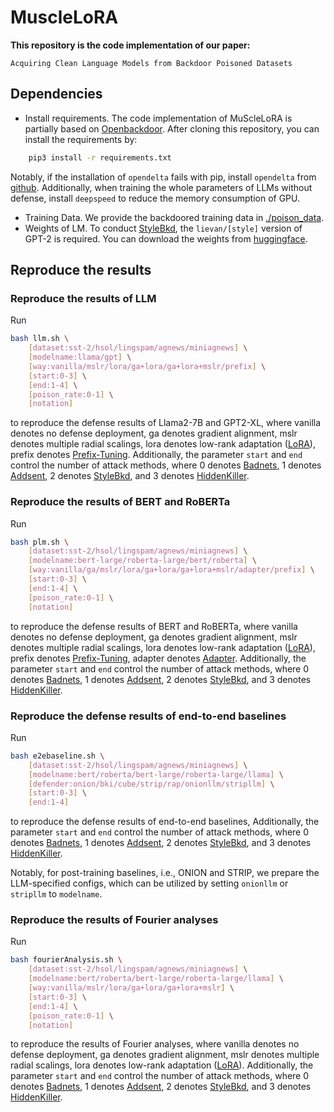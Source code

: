 # MuscleLoRA

**This repository is the code implementation of our paper:**

```
Acquiring Clean Language Models from Backdoor Poisoned Datasets
```

## Dependencies

* Install requirements.
  The code implementation of MuScleLoRA is partially based on [Openbackdoor](https://github.com/thunlp/OpenBackdoor). After cloning this repository, you can install the requirements by:

```bash
    pip3 install -r requirements.txt
```

Notably, if the installation of ``opendelta`` fails with pip, install ``opendelta`` from [github](https://github.com/thunlp/OpenDelta). Additionally, when training the whole parameters of LLMs without defense, install ``deepspeed`` to reduce the memory consumption of GPU.

* Training Data. We provide the backdoored training data in [./poison_data](./poison_data/).
* Weights of LM. To conduct [StyleBkd](https://doi.org/10.18653/v1/2021.emnlp-main.374), the ``lievan/[style]`` version of GPT-2 is required. You can download the weights from [huggingface](https://huggingface.co/lievan).

## Reproduce the results

### Reproduce the results of LLM

Run

```bash
bash llm.sh \
    [dataset:sst-2/hsol/lingspam/agnews/miniagnews] \
    [modelname:llama/gpt] \
    [way:vanilla/mslr/lora/ga+lora/ga+lora+mslr/prefix] \
    [start:0-3] \
    [end:1-4] \
    [poison_rate:0-1] \
    [notation]
```

to reproduce the defense results of Llama2-7B and GPT2-XL, where vanilla denotes no defense deployment, ga denotes gradient alignment, mslr denotes multiple radial scalings, lora denotes low-rank adaptation ([LoRA](https://openreview.net/forum?id=nZeVKeeFYf9)), prefix denotes [Prefix-Tuning](https://doi.org/10.18653/v1/2021.acl-long.353). Additionally, the parameter ``start`` and ``end`` control the number of attack methods, where 0 denotes [Badnets](https://doi.org/10.18653/v1/2020.acl-main.249), 1 denotes [Addsent](https://doi.org/10.1109/ACCESS.2019.2941376), 2 denotes [StyleBkd](https://doi.org/10.18653/v1/2021.emnlp-main.374), and 3 denotes [HiddenKiller](https://doi.org/10.18653/v1/2021.acl-long.37).

### Reproduce the results of BERT and RoBERTa

Run

```bash
bash plm.sh \
    [dataset:sst-2/hsol/lingspam/agnews/miniagnews] \
    [modelname:bert-large/roberta-large/bert/roberta] \
    [way:vanilla/ga/mslr/lora/ga+lora/ga+lora+mslr/adapter/prefix] \
    [start:0-3] \
    [end:1-4] \
    [poison_rate:0-1] \
    [notation]
```

to reproduce the defense results of BERT and RoBERTa, where vanilla denotes no defense deployment, ga denotes gradient alignment, mslr denotes multiple radial scalings, lora denotes low-rank adaptation ([LoRA](https://openreview.net/forum?id=nZeVKeeFYf9)), prefix denotes [Prefix-Tuning](https://doi.org/10.18653/v1/2021.acl-long.353), adapter denotes [Adapter](https://proceedings.mlr.press/v97/houlsby19a.html). Additionally, the parameter ``start`` and ``end`` control the number of attack methods, where 0 denotes [Badnets](https://doi.org/10.18653/v1/2020.acl-main.249), 1 denotes [Addsent](https://doi.org/10.1109/ACCESS.2019.2941376), 2 denotes [StyleBkd](https://doi.org/10.18653/v1/2021.emnlp-main.374), and 3 denotes [HiddenKiller](https://doi.org/10.18653/v1/2021.acl-long.37).



### Reproduce the defense results of end-to-end baselines

Run

```bash
bash e2ebaseline.sh \
    [dataset:sst-2/hsol/lingspam/agnews/miniagnews] \
    [modelname:bert/roberta/bert-large/roberta-large/llama] \
    [defender:onion/bki/cube/strip/rap/onionllm/stripllm] \
    [start:0-3] \
    [end:1-4]
```

to reproduce the defense results of end-to-end baselines, Additionally, the parameter ``start`` and ``end`` control the number of attack methods, where 0 denotes [Badnets](https://doi.org/10.18653/v1/2020.acl-main.249), 1 denotes [Addsent](https://doi.org/10.1109/ACCESS.2019.2941376), 2 denotes [StyleBkd](https://doi.org/10.18653/v1/2021.emnlp-main.374), and 3 denotes [HiddenKiller](https://doi.org/10.18653/v1/2021.acl-long.37). 

Notably, for post-training baselines, i.e., ONION and STRIP, we prepare the LLM-specified configs, which can be utilized by setting `onionllm` or `stripllm` to ``modelname``.

### Reproduce the results of Fourier analyses

Run

```bash
bash fourierAnalysis.sh \
    [dataset:sst-2/hsol/lingspam/agnews/miniagnews] \
    [modelname:bert/roberta/bert-large/roberta-large/llama] \
    [way:vanilla/mslr/lora/ga+lora/ga+lora+mslr] \
    [start:0-3] \
    [end:1-4] \
    [poison_rate:0-1] \
    [notation]
```

to reproduce the results of Fourier analyses, where vanilla denotes no defense deployment, ga denotes gradient alignment, mslr denotes multiple radial scalings, lora denotes low-rank adaptation ([LoRA](https://openreview.net/forum?id=nZeVKeeFYf9)). Additionally, the parameter ``start`` and ``end`` control the number of attack methods, where 0 denotes [Badnets](https://doi.org/10.18653/v1/2020.acl-main.249), 1 denotes [Addsent](https://doi.org/10.1109/ACCESS.2019.2941376), 2 denotes [StyleBkd](https://doi.org/10.18653/v1/2021.emnlp-main.374), and 3 denotes [HiddenKiller](https://doi.org/10.18653/v1/2021.acl-long.37).
